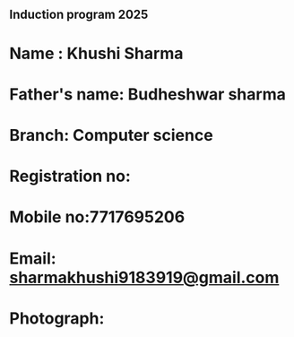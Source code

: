 ## Induction program 2025 
# Name : Khushi Sharma 
# Father's name: Budheshwar sharma 
# Branch: Computer science 
# Registration no: 
# Mobile no:7717695206
# Email: sharmakhushi9183919@gmail.com 
# Photograph:
